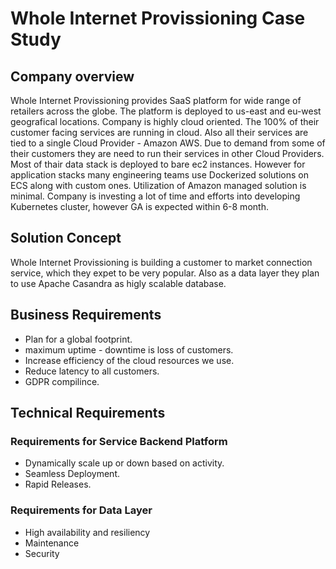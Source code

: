 # Whole Internet Provissioning Case Study
## Company overview
Whole Internet Provissioning provides SaaS platform for wide range of retailers across the globe. The platform is deployed to us-east and eu-west  geografical locations. Company is highly cloud oriented. The 100% of their customer facing services are running in cloud. Also all their services are tied to a single Cloud Provider - Amazon AWS. Due to demand from some of their customers they are need to run their services in other Cloud Providers. Most of thair data stack is deployed to bare ec2 instances. However for application stacks many engineering teams use Dockerized solutions on ECS along with custom ones. Utilization of Amazon managed solution is minimal. Company is investing a lot of time and efforts into developing Kubernetes cluster, however GA is expected within 6-8 month.

## Solution Concept
Whole Internet Provissioning is building a customer to market connection service, which they expet to be very popular. Also as a data layer they plan to use Apache Casandra as higly scalable database.

## Business Requirements
* Plan for a global footprint.
* maximum uptime - downtime is loss of customers.
* Increase efficiency of the cloud resources we use.
* Reduce latency to all customers.
* GDPR compilince.

## Technical Requirements
### Requirements for Service Backend Platform
* Dynamically scale up or down based on activity.
* Seamless Deployment.
* Rapid Releases.

### Requirements for Data Layer
* High availability and resiliency
* Maintenance
* Security
